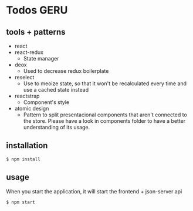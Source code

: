 # Todos GERU

## tools + patterns

- react
- react-redux
  - State manager
- deox
  - Used to decrease redux boilerplate
- reselect
  - Use to meoize state, so that it won't be recalculated every time and use a cached state instead
- reactstrap
  - Component's style
- atomic design
  - Pattern to split presentacional components that aren't connected to the store. Please have a
  look in components folder to have a better understanding of its usage. 
 
## installation

```
$ npm install
```

## usage

When you start the application, it will start the frontend + json-server api

```
$ npm start
```
